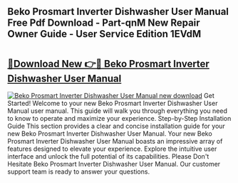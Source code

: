 ## Beko Prosmart Inverter Dishwasher User Manual Free Pdf Download - Part-qnM New Repair Owner Guide - User Service Edition 1EVdM

# <h2><a href="http://bc9834.oget.top/?id=Beko+Prosmart+Inverter+Dishwasher+User+Manual">🔗Download New 👉🔴 Beko Prosmart Inverter Dishwasher User Manual</a></h2>

[![Beko Prosmart Inverter Dishwasher User Manual new download](https://i.imgur.com/5g1atiW.png)](http://bc9834.oget.top/?id=Beko+Prosmart+Inverter+Dishwasher+User+Manual)
Get Started! Welcome to your new Beko Prosmart Inverter Dishwasher User Manual user manual. This guide will walk you through everything you need to know to operate and maximize your experience. Step-by-Step Installation Guide This section provides a clear and concise installation guide for your new Beko Prosmart Inverter Dishwasher User Manual. Your new Beko Prosmart Inverter Dishwasher User Manual boasts an impressive array of features designed to elevate your experience. Explore the intuitive user interface and unlock the full potential of its capabilities. Please Don't Hesitate Beko Prosmart Inverter Dishwasher User Manual. Our customer support team is ready to answer your questions.
